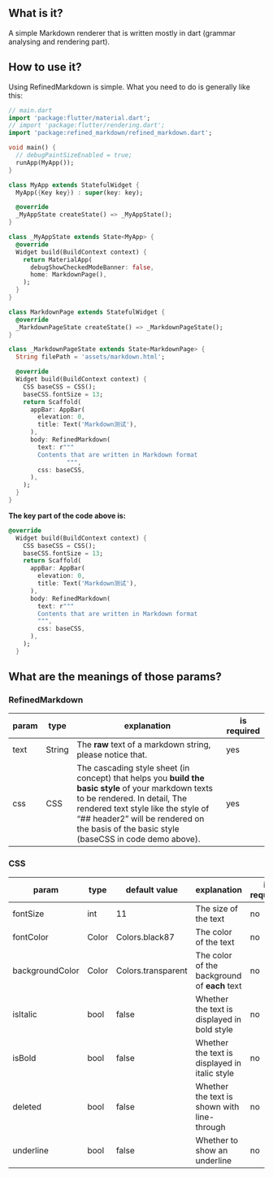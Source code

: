## What is it?

A simple Markdown renderer that is written mostly in dart (grammar analysing and rendering part).

## How to use it?

Using RefinedMarkdown is simple. What you need to do is generally like this:

```dart
// main.dart
import 'package:flutter/material.dart';
// import 'package:flutter/rendering.dart';
import 'package:refined_markdown/refined_markdown.dart';

void main() {
  // debugPaintSizeEnabled = true;
  runApp(MyApp());
}

class MyApp extends StatefulWidget {
  MyApp({Key key}) : super(key: key);

  @override
  _MyAppState createState() => _MyAppState();
}

class _MyAppState extends State<MyApp> {
  @override
  Widget build(BuildContext context) {
    return MaterialApp(
      debugShowCheckedModeBanner: false,
      home: MarkdownPage(),
    );
  }
}

class MarkdownPage extends StatefulWidget {
  @override
  _MarkdownPageState createState() => _MarkdownPageState();
}

class _MarkdownPageState extends State<MarkdownPage> {
  String filePath = 'assets/markdown.html';

  @override
  Widget build(BuildContext context) {
    CSS baseCSS = CSS();
    baseCSS.fontSize = 13;
    return Scaffold(
      appBar: AppBar(
        elevation: 0,
        title: Text('Markdown测试'),
      ),
      body: RefinedMarkdown(
        text: r"""
        Contents that are written in Markdown format
				""",
        css: baseCSS,
      ),
    );
  }
}
```

**The key part of the code above is:**

```dart
@override
  Widget build(BuildContext context) {
    CSS baseCSS = CSS();
    baseCSS.fontSize = 13;
    return Scaffold(
      appBar: AppBar(
        elevation: 0,
        title: Text('Markdown测试'),
      ),
      body: RefinedMarkdown(
        text: r"""
        Contents that are written in Markdown format
        """,
        css: baseCSS,
      ),
    );
  }
```



## What are the meanings of those params?

### RefinedMarkdown

| param | type   | explanation                                                  | is required |
| ----- | ------ | ------------------------------------------------------------ | ----------- |
| text  | String | The **raw** text of a markdown string, please notice that.   | yes         |
| css   | CSS    | The cascading style sheet (in concept) that helps you **build the basic style** of your markdown texts to be rendered. In detail, The rendered text style like the style of “## header2” will be rendered on the basis of the basic style (baseCSS in code demo above). | yes         |

### CSS

| param           | type  | default value      | explanation                                   | is required |
| --------------- | ----- | ------------------ | --------------------------------------------- | ----------- |
| fontSize        | int   | 11                 | The size of the text                          | no          |
| fontColor       | Color | Colors.black87     | The color of the text                         | no          |
| backgroundColor | Color | Colors.transparent | The color of the background of **each** text  | no          |
| isItalic        | bool  | false              | Whether the text is displayed in bold style   | no          |
| isBold          | bool  | false              | Whether the text is displayed in italic style | no          |
| deleted         | bool  | false              | Whether the text is shown with line-through   | no          |
| underline       | bool  | false              | Whether to show an underline                  | no          |

